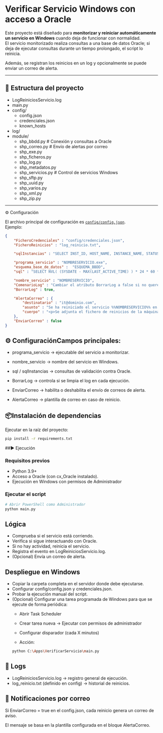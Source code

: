 # Verificar Servicio Windows con acceso a Oracle

Este proyecto está diseñado para **monitorizar y reiniciar automáticamente un servicio en Windows** cuando deja de funcionar con normalidad.  
El servicio monitorizado realiza consultas a una base de datos Oracle; si deja de ejecutar consultas durante un tiempo prolongado, el script lo reinicia.  

Además, se registran los reinicios en un log y opcionalmente se puede enviar un correo de alerta.

---

## 📂 Estructura del proyecto

- LogReiniciosServicio.log  
- main.py  
- config/  
  - config.json  
  - credenciales.json  
  - known_hosts  
- log/  
- module/  
  - shp_bbdd.py       # Conexión y consultas a Oracle
  - shp_correo.py     # Envío de alertas por correo
  - shp_exe.py  
  - shp_ficheros.py  
  - shp_log.py  
  - shp_metadatos.py  
  - shp_servicios.py  # Control de servicios Windows
  - shp_sftp.py  
  - shp_uuid.py  
  - shp_varios.py  
  - shp_xml.py  
  - shp_zip.py  

---

 ⚙️ Configuración

El archivo principal de configuración es [`config/config.json`](config/config.json).  
Ejemplo:

```json
{
    "FicheroCredenciales" : "config/credenciales.json",
    "FicheroReinicios" : "log_reinicio.txt",

    "sqlInstancias" : "SELECT INST_ID, HOST_NAME, INSTANCE_NAME, STATUS FROM GV$INSTANCE;",

    "programa_servicio" : "NOMBRESERVICIO.exe",
    "esquema_base_de_datos" :  "ESQUEMA_BBDD",    
    "sql" : "SELECT NVL( (SYSDATE - MAX(LAST_ACTIVE_TIME) ) * 24 * 60 * 60, 61) AS diferencia_segundos FROM V$SQLAREA T WHERE PARSING_SCHEMA_NAME='%%ESQUEMABASEDATOS%%' AND MODULE = '%%PROGRAMASERVICIO%%' ORDER BY T.LAST_ACTIVE_TIME DESC;",

    "nombre_servicio" : "NOMBRESERVICIO",
    "ComenarioLog" : "Cambiar el atributo BorrarLog a false si no queremos borrar el log y a true si no queremos el log que va ganerando su programa",
    "BorrarLog" : true,

    "AlertaCorreo" : {
        "destinatario" : "it@dominio.com",
        "asunto" : "Se ha reiniciado el servicio %%NOMBRESERVICIO%% en la máquina %%SERVIDORCLIENTE%%",
        "cuerpo" : "<p>Se adjunta el fichero de reinicios de la máquina. Revisar el porqué se ha reiniciado.</p><br>Adfunto los datos de la máquina donde se ejecuta<br>"
    },
    "EnviarCorreo" : false
}
```
## ⚙️ ConfiguraciónCampos principales:

* programa_servicio → ejecutable del servicio a monitorizar.

* nombre_servicio → nombre del servicio en Windows.

* sql / sqlInstancias → consultas de validación contra Oracle.

* BorrarLog → controla si se limpia el log en cada ejecución.

* EnviarCorreo → habilita o deshabilita el envío de correos de alerta.

* AlertaCorreo → plantilla de correo en caso de reinicio.

## 📦Instalación de dependencias
Ejecutar en la raíz del proyecto:
```bash
pip install -r requirements.txt
```

##▶️ Ejecución

### Requisitos previos

* Python 3.9+
* Acceso a Oracle (con cx_Oracle instalado).
* Ejecución en Windows con permisos de Administrador

### Ejecutar el script

```bash
# Abrir PowerShell como Administrador
python main.py
```

## Lógica

* Comprueba si el servicio está corriendo.
* Verifica si sigue interactuando con Oracle.
* Si no hay actividad, reinicia el servicio.
* Registra el evento en LogReiniciosServicio.log.
* (Opcional) Envía un correo de alerta.

## Despliegue en Windows

* Copiar la carpeta completa en el servidor donde debe ejecutarse.
* Configurar config/config.json y credenciales.json.
* Probar la ejecución manual del script.
* (Opcional) Configurar una tarea programada de Windows para que se ejecute de forma periódica:
    * Abrir Task Scheduler
    * Crear tarea nueva → Ejecutar con permisos de administrador
    * Configurar disparador (cada X minutos)

    * Acción:
    ```bash
    python C:\Apps\VerificarServicio\main.py
    ```

## 📝 Logs

* LogReiniciosServicio.log → registro general de ejecución.
* log_reinicio.txt (definido en config) → historial de reinicios.

## 📧 Notificaciones por correo

Si EnviarCorreo = true en el config.json, cada reinicio genera un correo de aviso.

El mensaje se basa en la plantilla configurada en el bloque AlertaCorreo.
